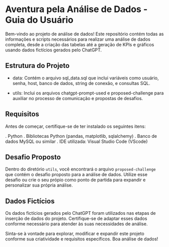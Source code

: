 # Aventura pela Análise de Dados - Guia do Usuário
Bem-vindo ao projeto de análise de dados! Este repositório contém todas as informações e scripts necessários para realizar uma análise de dados completa, desde a criação das tabelas até a geração de KPIs e gráficos usando dados fictícios gerados pelo ChatGPT.

## Estrutura do Projeto
- data: Contém o arquivo sql_data.sql que inclui variáveis como usuário, senha, host, banco de dados, string de conexão, e consultas SQL.

- utils: Inclui os arquivos chatgpt-prompt-used e proposed-challenge para auxiliar no processo de comunicação e propostas de desafios.

## Requisitos
Antes de começar, certifique-se de ter instalado os seguintes itens:

. Python
. Bibliotecas Python (pandas, matplotlib, sqlalchemy)
. Banco de dados MySQL ou similar
. IDE utilizada: Visual Studio Code (VScode)

## Desafio Proposto
Dentro do diretório `utils`, você encontrará o arquivo `proposed-challenge` que contém o desafio proposto para a análise de dados. Utilize esse desafio ou crie o seu própio como ponto de partida para expandir e personalizar sua própria análise.

## Dados Fictícios
Os dados fictícios gerados pelo ChatGPT foram utilizados nas etapas de inserção de dados do projeto. Certifique-se de adaptar esses dados conforme necessário para atender às suas necessidades de análise.

Sinta-se à vontade para explorar, modificar e expandir este projeto conforme sua criatividade e requisitos específicos. Boa análise de dados!